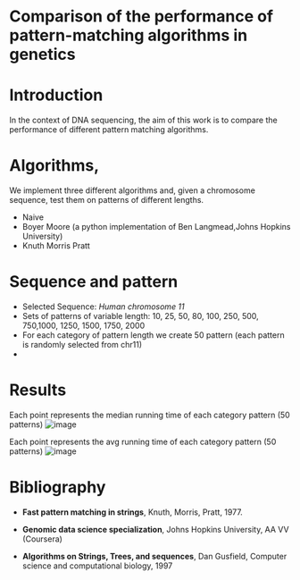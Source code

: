 # Comparison of the performance of pattern-matching algorithms in genetics

# Introduction
In the context of DNA sequencing, the aim of this work is to compare the performance of different pattern matching algorithms.

# Algorithms,
We implement three different algorithms and, given a chromosome sequence, test them on patterns of different lengths. 
- Naive
- Boyer Moore (a python implementation of Ben Langmead,Johns Hopkins University)
- Knuth Morris Pratt

# Sequence and pattern
- Selected Sequence: *Human chromosome 11*
- Sets of patterns of variable length: 10, 25, 50, 80, 100, 250, 500, 750,1000, 1250, 1500, 1750, 2000
- For each category of pattern length we create 50 pattern (each pattern is randomly selected from chr11)
- 
# Results
Each point represents the median running time of each category pattern (50 patterns) 
![image](https://github.com/user-attachments/assets/d2c29803-0b9b-4428-a9e6-6184e736a788)


Each point represents the avg running time of each category pattern (50 patterns) 
![image](https://github.com/user-attachments/assets/25fb8c50-3b1b-4505-b23c-8284e18b3a0e)

# Bibliography
- **Fast pattern matching in strings**, Knuth, Morris, Pratt, 1977.

- **Genomic data science specialization**, Johns Hopkins University, AA VV (Coursera)

- **Algorithms on Strings, Trees, and sequences**, Dan Gusfield, Computer science and computational biology, 1997




